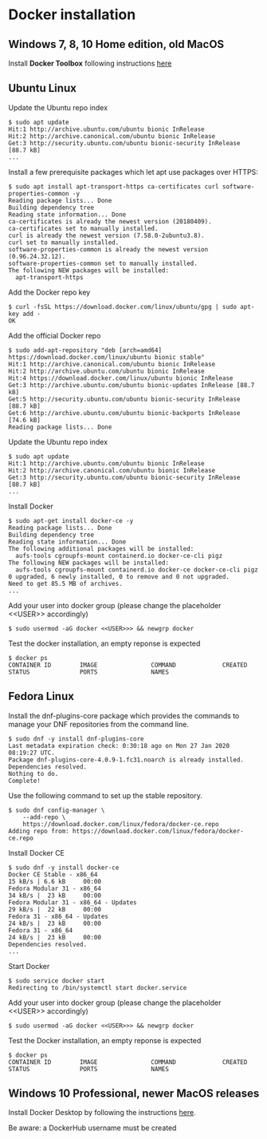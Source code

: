 # Docker installation

## Windows 7, 8, 10 Home edition, old MacOS

Install **Docker Toolbox** following instructions [here](https://docs.docker.com/toolbox/toolbox_install_windows)


## Ubuntu Linux

Update the Ubuntu repo index

```console
$ sudo apt update
Hit:1 http://archive.ubuntu.com/ubuntu bionic InRelease
Hit:2 http://archive.canonical.com/ubuntu bionic InRelease
Get:3 http://security.ubuntu.com/ubuntu bionic-security InRelease [88.7 kB]   
...
```

Install a few prerequisite packages which let apt use packages over HTTPS:

```console
$ sudo apt install apt-transport-https ca-certificates curl software-properties-common -y 
Reading package lists... Done
Building dependency tree       
Reading state information... Done
ca-certificates is already the newest version (20180409).
ca-certificates set to manually installed.
curl is already the newest version (7.58.0-2ubuntu3.8).
curl set to manually installed.
software-properties-common is already the newest version (0.96.24.32.12).
software-properties-common set to manually installed.
The following NEW packages will be installed:
  apt-transport-https
```


Add the Docker repo key

```console
$ curl -fsSL https://download.docker.com/linux/ubuntu/gpg | sudo apt-key add -
OK
```

Add the official Docker repo

```console
$ sudo add-apt-repository "deb [arch=amd64] https://download.docker.com/linux/ubuntu bionic stable"
Hit:1 http://archive.canonical.com/ubuntu bionic InRelease                Hit:2 http://archive.ubuntu.com/ubuntu bionic InRelease                   Hit:4 https://download.docker.com/linux/ubuntu bionic InRelease           Get:3 http://archive.ubuntu.com/ubuntu bionic-updates InRelease [88.7 kB]
Get:5 http://security.ubuntu.com/ubuntu bionic-security InRelease [88.7 kB]          
Get:6 http://archive.ubuntu.com/ubuntu bionic-backports InRelease [74.6 kB]                    
Reading package lists... Done                                      
```

Update the Ubuntu repo index

```console
$ sudo apt update
Hit:1 http://archive.ubuntu.com/ubuntu bionic InRelease
Hit:2 http://archive.canonical.com/ubuntu bionic InRelease
Get:3 http://security.ubuntu.com/ubuntu bionic-security InRelease [88.7 kB]   
...
```

Install Docker

```console
$ sudo apt-get install docker-ce -y 
Reading package lists... Done
Building dependency tree       
Reading state information... Done
The following additional packages will be installed:
  aufs-tools cgroupfs-mount containerd.io docker-ce-cli pigz
The following NEW packages will be installed:
  aufs-tools cgroupfs-mount containerd.io docker-ce docker-ce-cli pigz
0 upgraded, 6 newly installed, 0 to remove and 0 not upgraded.
Need to get 85.5 MB of archives.
...
```

Add your user into docker group (please change the placeholder \<\<USER\>\> accordingly)

```console
$ sudo usermod -aG docker <<USER>>> && newgrp docker
```

Test the docker installation, an empty reponse is expected
```console
$ docker ps
CONTAINER ID        IMAGE               COMMAND             CREATED             STATUS              PORTS               NAMES
```

## Fedora Linux

Install the dnf-plugins-core package which provides the commands to manage your DNF repositories from the command line.

```console
$ sudo dnf -y install dnf-plugins-core
Last metadata expiration check: 0:30:18 ago on Mon 27 Jan 2020 08:19:27 UTC.
Package dnf-plugins-core-4.0.9-1.fc31.noarch is already installed.
Dependencies resolved.
Nothing to do.
Complete!
```

Use the following command to set up the stable repository.


```console
$ sudo dnf config-manager \
    --add-repo \
    https://download.docker.com/linux/fedora/docker-ce.repo
Adding repo from: https://download.docker.com/linux/fedora/docker-ce.repo
```

Install Docker CE

```console
$ sudo dnf -y install docker-ce
Docker CE Stable - x86_64                                                                                                                                     15 kB/s | 6.6 kB     00:00    
Fedora Modular 31 - x86_64                                                                                                                                    34 kB/s |  23 kB     00:00    
Fedora Modular 31 - x86_64 - Updates                                                                                                                          29 kB/s |  22 kB     00:00    
Fedora 31 - x86_64 - Updates                                                                                                                                  24 kB/s |  23 kB     00:00    
Fedora 31 - x86_64                                                                                                                                            24 kB/s |  23 kB     00:00    
Dependencies resolved.
...
```

Start Docker

```console
$ sudo service docker start
Redirecting to /bin/systemctl start docker.service
```

Add your user into docker group (please change the placeholder \<\<USER\>\> accordingly)

```console
$ sudo usermod -aG docker <<USER>>> && newgrp docker
```

Test the Docker installation, an empty reponse is expected
```console
$ docker ps
CONTAINER ID        IMAGE               COMMAND             CREATED             STATUS              PORTS               NAMES
```



## Windows 10 Professional, newer MacOS releases

Install Docker Desktop by following the instructions [here](https://www.docker.com/products/docker-desktop). 

Be aware: a DockerHub username must be created